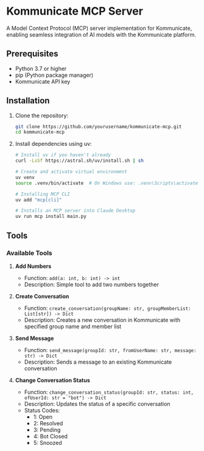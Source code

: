 # Kommunicate MCP Server

A Model Context Protocol (MCP) server implementation for Kommunicate, enabling seamless integration of AI models with the Kommunicate platform.

## Prerequisites

- Python 3.7 or higher
- pip (Python package manager)
- Kommunicate API key

## Installation

1. Clone the repository:
   ```bash
   git clone https://github.com/yourusername/kommunicate-mcp.git
   cd kommunicate-mcp
   ```

2. Install dependencies using uv:
   ```bash
   # Install uv if you haven't already
   curl -LsSf https://astral.sh/uv/install.sh | sh
   
   # Create and activate virtual environment
   uv venv
   source .venv/bin/activate  # On Windows use: .venv\Scripts\activate

   # Installing MCP CLI
   uv add "mcp[cli]"

   # Installs an MCP server into Claude Desktop
   uv run mcp install main.py


## Tools

### Available Tools

1. **Add Numbers**
   - Function: `add(a: int, b: int) -> int`
   - Description: Simple tool to add two numbers together

2. **Create Conversation**
   - Function: `create_conversation(groupName: str, groupMemberList: List[str]) -> Dict`
   - Description: Creates a new conversation in Kommunicate with specified group name and member list

3. **Send Message**
   - Function: `send_message(groupId: str, fromUserName: str, message: str) -> Dict`
   - Description: Sends a message to an existing Kommunicate conversation

4. **Change Conversation Status**
   - Function: `change_conversation_status(groupId: str, status: int, ofUserId: str = "bot") -> Dict`
   - Description: Updates the status of a specific conversation
   - Status Codes:
     - 1: Open
     - 2: Resolved
     - 3: Pending
     - 4: Bot Closed
     - 5: Snoozed

